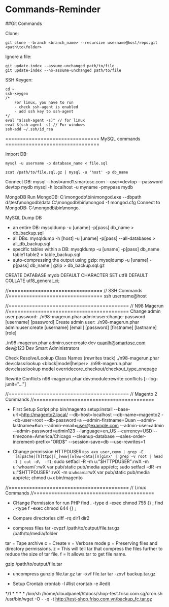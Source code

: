 # Commands-Reminder

##Git Commands

Clone:
```
git clone --branch <branch_name> --recursive username@host/repo.git <path\to\folder>
```

Ignore a file:
```
git update-index --assume-unchanged path/to/file
git update-index --no-assume-unchanged path/to/file
```

SSH Keygen:
```
cd ~
ssh-keygen
/* 
	For linux, you have to run 
	- check ssh-agent is enabled
	- add ssh key to ssh-agent
*/
eval "$(ssh-agent -s)" // for linux
eval $(ssh-agent -s) // For windows
ssh-add ~/.ssh/id_rsa
```

================================ MySQL commands ================================

Import DB:
```
mysql -u username -p database_name < file.sql
```

```
zcat /path/to/file.sql.gz | mysql -u 'host' -p db_name
```

Connect DB:
mysql --host=amd1.smartosc.com --user=devtop --password devtop mydb
mysql -h localhost -u myname -pmypass mydb

MongoDB
Run MongoDB: 
C:\mongodb\bin\mongod.exe --dbpath d:\test\mongodb\data
C:\mongodb\bin\mongod -f mongod.cfg
Connect to MongoDB:
C:\mongodb\bin\mongo.

MySQL Dump DB
- an entire DB: mysqldump -u [uname] -p[pass] db_name > db_backup.sql
- all DBs: mysqldump -h [host] -u [uname] -p[pass] --all-databases > all_db_backup.sql
- specific tables within a DB: mysqldump -u [uname] -p[pass] db_name table1 table2 > table_backup.sql
- auto-compressing the output using gzip: mysqldump -u [uname] -p[pass] db_name | gzip > db_backup.sql.gz


CREATE DATABASE mydb
  DEFAULT CHARACTER SET utf8
  DEFAULT COLLATE utf8_general_ci;

//================================
// SSH Commands
//================================
ssh username@host 


//=========================================
// N98 Magerun
//=========================================
Change admin user password:
./n98-magerun.phar admin:user:change-password [username] [password]
Create admin user:
./n98-magerun.phar admin:user:create [username] [email] [password] [firstname] [lastname] [role]

./n98-magerun.phar admin:user:create dev quanlh@smartosc.com dev@123 Dev Smart Administrators

Check Resolve/Lookup Class Names (rewrites track)
./n98-magerun.phar dev:class:lookup <block|model|helper> <name>
./n98-magerun.phar dev:class:lookup model overridecore_checkout/checkout_type_onepage

Rewrite Conflicts
n98-magerun.phar dev:module:rewrite:conflicts [--log-junit="..."]


//=========================================
// Magento 2 Commands
//=========================================

- First Setup Script
php bin/magento setup:install --base-url=http://magento2.local/ --db-host=localhost --db-name=magento2 --db-user=root --db-password=a --admin-firstname=Quan --admin-lastname=Kun --admin-email=user@example.com --admin-user=admin --admin-password=admin123 --language=en_US --currency=USD --timezone=America/Chicago --cleanup-database --sales-order-increment-prefix="ORD$" --session-save=db --use-rewrites=1

- Change permission
HTTPDUSER=`ps axo user,comm | grep -E '[a]pache|[h]ttpd|[_]www|[w]ww-data|[n]ginx' | grep -v root | head -1 | cut -d\  -f1`;
sudo setfacl -R -m u:"$HTTPDUSER":rwX -m u:`whoami`:rwX var pub/static pub/media app/etc;
sudo setfacl -dR -m u:"$HTTPDUSER":rwX -m u:`whoami`:rwX var pub/static pub/media app/etc;
chmod u+x bin/magento

//=========================================
// Linux Commands
//=========================================
- CHange Permission for run PHP
find . -type d -exec chmod 755 {} \;
find . -type f -exec chmod 644 {} \;

- Compare directories
diff -rq dir1 dir2

- compress files
tar -cvpzf /path/to/output/file.tar.gz /path/to/media/folder

tar = Tape archive
c = Create
v = Verbose mode
p = Preserving files and directory permissions.
z = This will tell tar that compress the files further to reduce the size of tar file.
f = It allows tar to get file name.

gzip /path/to/output/file.tar

- uncompress 
gunzip file.tar.gz
tar -xvf file.tar
tar -zxvf backup.tar.gz

- Setup Crontab
crontab -l  #list
crontab -e  #edit

*/1 * * * * /bin/sh /home/cloudpanel/htdocs/shop-test.friso.com.sg/cron.sh
/usr/bin/wget -O - -q -t http://test-shop.friso.com.vn/backup_fc.tar.gz


 
 
